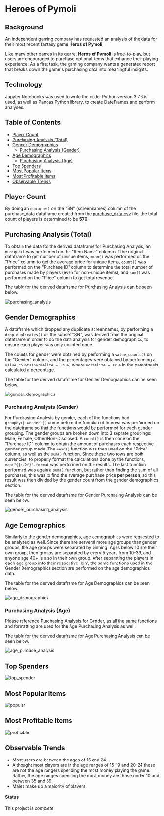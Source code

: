 # Heroes of Pymoli

## Background

An independent gaming company has requested an analysis of the data for their most recent fantasy game **Heros of Pymoli**. 

Like many other games in its genre, **Heros of Pymoli** is free-to-play, but users are encouraged to purchase optional items that enhance their playing experience. As a first task, the gaming company wants a generated report that breaks down the game's purchasing data into meaningful insights.

## Technology 

Jupyter Notebooks was used to write the code. Python version 3.7.6 is used, as well as Pandas Python library, to create DateFrames and perform analyses. 

## Table of Contents 
* [Player Count](#player-count)
* [Purchasing Analysis (Total)](#purchasing-analysis-total)
* [Gender Demographics](#gender-demographics)
  * [Purchasing Analysis (Gender)](#purchasing-analysis-gender)
* [Age Demographics](#age-demographics)
  * [Purchasing Analysis (Age)](#purchasing-analysis-age)
* [Top Spenders](#top-spenders)
* [Most Popular Items](#most-populat-items)
* [Most Profitable Items](#most-profitable-items)
* [Observable Trends](#observable-trends)

## Player Count 
By doing an `nunique()` on the "SN" (screennames) column of the purchase_data dataframe created from the [purchase_data.csv](https://github.com/cveras33/pandas-challenge/blob/master/Resources/purchase_data.csv) file, the total count of players is determined to be **576**. 

## Purchasing Analysis (Total)

To obtain the data for the derived dataframe for Purchasing Analysis, an `nunique()` was performed on the "Item Name" column of the original dataframe to get number of unique items, `mean()` was performed on the "Price" column to get the average price for unique items, `count()` was performed on the "Purchase ID" column to determine the total number of purchases made by players (even for non-unique items), and `sum()` was performed on the "Price" column to get total revenue. 

The table for the derived dataframe for Purchasing Analysis can be seen below. 

![purchasing_analysis](https://github.com/cveras33/pandas-challenge/blob/master/Images/purchasing_analysis.png)

## Gender Demographics

A dataframe which dropped any duplicate screennames, by performing a `drop_duplicates()` on the subset "SN", was derived from the original dataframe in order to do the data analysis for gender demographics, to ensure each player was only counted once. 

The counts for gender were obtained by performing a `value_counts()` on the "Gender" column, and the percentages were obtained by performing a `value_counts(normalize = True)` where `normalize = True` in the parenthesis calculated a percentage.

The table for the derived dataframe for Gender Demographics can be seen below. 

![gender_demographics](https://github.com/cveras33/pandas-challenge/blob/master/Images/gender_demographics.png)

### Purchasing Analysis (Gender)

For Purchasing Analysis by gender, each of the functions had `groupby(['Gender'])` come before the function of interest was performed on the dateframe so that the functions would be performed for each gender grouping. The gender groups are broken down into 3 seprate groupings: Male, Female, Other/Non-Disclosed. A `count()` is then done on the "Purchase ID" column to obtain the amount of purchases each respective gender group made. The `mean()` function was then used on the "Price" column, as well as the `sum()` function. Since these two rows are both currencies, to properly format the calculations done by the functions, `map("${:.2f}".format` was performed on the results. The last function performed was again a `sum()` function, but rather than finding the sum of all purchases, this was to find the average purchase price **per person**, so this result was then divided by the gender count from the gender demographics section. 

The table for the derived dataframe for Gender Purchasing Analysis can be seen below. 

![gender_purchasing_analysis](https://github.com/cveras33/pandas-challenge/blob/master/Images/gender_purchasing_analysis.png)

## Age Demographics

Similarly to the gender demographics, age demographics were requested to be analyzed as well. Since there are serveral more age groups than gender groups, the age groups were separated by binning. Ages below 10 are their own group, then groups are separated by every 5 years from 10-39, and anyone age 40+ is also in their own group. After separating the players in each age group into their respective 'bin', the same functions used in the Gender Demographics section are performed on the age demographics data. 

The table for the derived dataframe for Age Demographics can be seen below. 

![age_demographics](https://github.com/cveras33/pandas-challenge/blob/master/Images/age_demographics.png)

### Purchasing Analysis (Age)

Please reference Purchasing Analysis for Gender, as all the same functions and formatting are used for the Age Purchasing Analysis as well. 

The table for the derived dataframe for Age Purchasing Analysis can be seen below. 

![age_purcase_analysis](https://github.com/cveras33/pandas-challenge/blob/master/Images/age_purchase_analysis.png)

## Top Spenders

![top_spender](https://github.com/cveras33/pandas-challenge/blob/master/Images/top_spenders.png)

## Most Popular Items

![popular](https://github.com/cveras33/pandas-challenge/blob/master/Images/most_popular_items.png)

## Most Profitable Items

![profitable](https://github.com/cveras33/pandas-challenge/blob/master/Images/most_profitable_items.png)

## Observable Trends
* Most users are between the ages of 15 and 24.
* Althought most players are in the age ranges of 15-19 and 20-24 these are not the age rangers spending the most money playing the game. Rather, the age ranges spending the most money are those under 10 and between 35 and 39.
* Males make up a majority of players.

#### Status 
This project is *complete*. 
